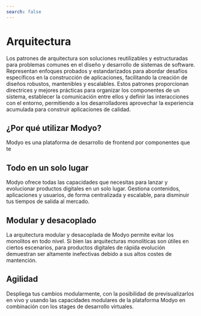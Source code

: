 ```yaml
---
search: false
---
```


# Arquitectura

Los patrones de arquitectura son soluciones reutilizables y estructuradas para problemas comunes en el diseño y desarrollo de sistemas de software. Representan enfoques probados y estandarizados para abordar desafíos específicos en la construcción de aplicaciones, facilitando la creación de diseños robustos, mantenibles y escalables. Estos patrones proporcionan directrices y mejores prácticas para organizar los componentes de un sistema, establecer la comunicación entre ellos y definir las interacciones con el entorno, permitiendo a los desarrolladores aprovechar la experiencia acumulada para construir aplicaciones de calidad.

## ¿Por qué utilizar Modyo?
Modyo es una plataforma de desarrollo de frontend por componentes que te

## Todo en un solo lugar
Modyo ofrece todas las capacidades que necesitas para lanzar y evolucionar productos digitales en un solo lugar. Gestiona contenidos, aplicaciones y usuarios, de forma centralizada y escalable, para disminuir tus tiempos de salida al mercado.

## Modular y desacoplado
La arquitectura modular y desacoplada de Modyo permite evitar los monolitos en todo nivel. Si bien las arquitecturas monolíticas son útiles en ciertos escenarios, para productos digitales de rápida evolución demuestran ser altamente inefectivas debido a sus altos costes de mantención.

## Agilidad
Despliega tus cambios modularmente, con la posibilidad de previsualizarlos en vivo y usando las capacidades modulares de la plataforma Modyo en combinación con los stages de desarrollo virtuales.


